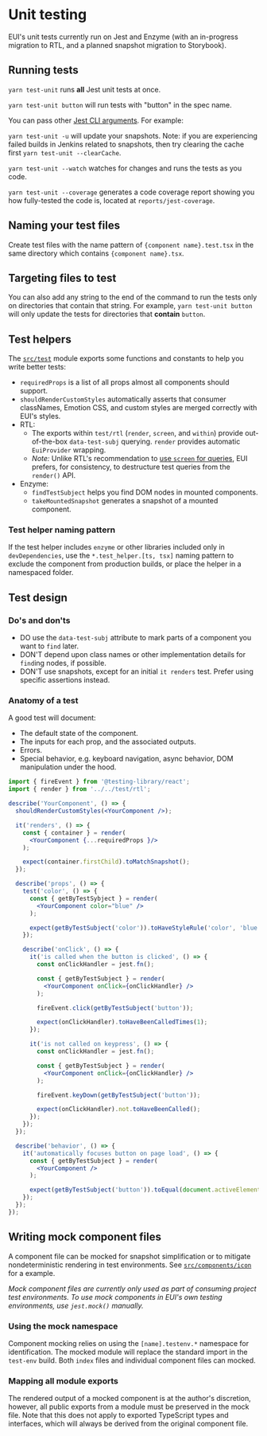# Unit testing

EUI's unit tests currently run on Jest and Enzyme (with an in-progress migration to RTL, and a planned snapshot migration to Storybook).

## Running tests

`yarn test-unit` runs **all** Jest unit tests at once.

`yarn test-unit button` will run tests with "button" in the spec name.

You can pass other [Jest CLI arguments](https://jestjs.io/docs/cli). For example:

`yarn test-unit -u` will update your snapshots.
Note: if you are experiencing failed builds in Jenkins related to snapshots, then try clearing the cache first `yarn test-unit --clearCache`.

`yarn test-unit --watch` watches for changes and runs the tests as you code.

`yarn test-unit --coverage` generates a code coverage report showing you how
fully-tested the code is, located at `reports/jest-coverage`.

## Naming your test files

Create test files with the name pattern of `{component name}.test.tsx` in the same directory which
contains `{component name}.tsx`.

## Targeting files to test

You can also add any string to the end of the command to run the tests only on directories that contain that string. For example, `yarn test-unit button` will only update the tests for directories that **contain** `button`.

## Test helpers

The [`src/test`](../../../src/test) module exports some functions and constants to help you write better tests:

* `requiredProps` is a list of all props almost all components should support.
* `shouldRenderCustomStyles` automatically asserts that consumer classNames, Emotion CSS, and custom styles are merged correctly with EUI's styles.
* RTL:
  * The exports within `test/rtl` (`render`, `screen`, and `within`) provide out-of-the-box `data-test-subj` querying. `render` provides automatic `EuiProvider` wrapping.
  * _Note:_ Unlike RTL's recommendation to [use `screen` for queries](https://testing-library.com/docs/queries/about/#using-queries), EUI prefers, for consistency, to destructure test queries from the `render()` API.
* Enzyme:
  * `findTestSubject` helps you find DOM nodes in mounted components.
  * `takeMountedSnapshot` generates a snapshot of a mounted component.

### Test helper naming pattern

If the test helper includes `enzyme` or other libraries included only in `devDependencies`, use the `*.test_helper.[ts, tsx]` naming pattern to exclude the component from production builds, or place the helper in a namespaced folder.

## Test design

### Do's and don'ts

* DO use the `data-test-subj` attribute to mark parts of a component you want to `find` later.
* DON'T depend upon class names or other implementation details for `find`ing nodes, if possible.
* DON'T use snapshots, except for an initial `it renders` test. Prefer using specific assertions instead.

### Anatomy of a test

A good test will document:

* The default state of the component.
* The inputs for each prop, and the associated outputs.
* Errors.
* Special behavior, e.g. keyboard navigation, async behavior, DOM manipulation under the hood.

```jsx
import { fireEvent } from '@testing-library/react';
import { render } from '../../test/rtl';

describe('YourComponent', () => {
  shouldRenderCustomStyles(<YourComponent />);

  it('renders', () => {
    const { container } = render(
      <YourComponent {...requiredProps }/>
    );

    expect(container.firstChild).toMatchSnapshot();
  });

  describe('props', () => {
    test('color', () => {
      const { getByTestSybject } = render(
        <YourComponent color="blue" />
      );

      expect(getByTestSubject('color')).toHaveStyleRule('color', 'blue');
    });

    describe('onClick', () => {
      it('is called when the button is clicked', () => {
        const onClickHandler = jest.fn();

        const { getByTestSubject } = render(
          <YourComponent onClick={onClickHandler} />
        );

        fireEvent.click(getByTestSubject('button'));

        expect(onClickHandler).toHaveBeenCalledTimes(1);
      });

      it('is not called on keypress', () => {
        const onClickHandler = jest.fn();

        const { getByTestSubject } = render(
          <YourComponent onClick={onClickHandler} />
        );

        fireEvent.keyDown(getByTestSubject('button'));

        expect(onClickHandler).not.toHaveBeenCalled();
      });
    });
  });

  describe('behavior', () => {
    it('automatically focuses button on page load', () => {
      const { getByTestSubject } = render(
        <YourComponent />
      );

      expect(getByTestSubject('button')).toEqual(document.activeElement);
    });
  });
});

```

## Writing mock component files

A component file can be mocked for snapshot simplification or to mitigate nondeterministic rendering in test environments. See [`src/components/icon`](../../../src/components/icon) for a example.

_Mock component files are currently only used as part of consuming project test environments. To use mock components in EUI's own testing environments, use `jest.mock()` manually._

### Using the mock namespace

Component mocking relies on using the `[name].testenv.*` namespace for identification. The mocked module will replace the standard import in the `test-env` build. Both `index` files and individual component files can mocked.

### Mapping all module exports

The rendered output of a mocked component is at the author's discretion, however, all public exports from a module must be preserved in the mock file. Note that this does not apply to exported TypeScript types and interfaces, which will always be derived from the original component file.
